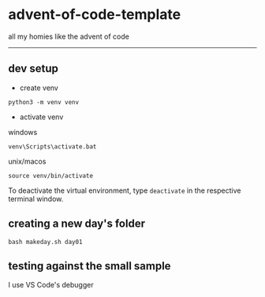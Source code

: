 # advent-of-code-template

all my homies like the advent of code

---

## dev setup

- create venv

```
python3 -m venv venv
```

- activate venv

windows

```
venv\Scripts\activate.bat
```

unix/macos

```
source venv/bin/activate
```

To deactivate the virtual environment, type `deactivate` in the respective terminal window.

## creating a new day's folder

```
bash makeday.sh day01
```

## testing against the small sample

I use VS Code's debugger

